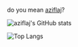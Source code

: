 do you mean [aziflaj](https://github.com/aziflaj)?

![aziflaj's GitHub stats](https://github-readme-stats.vercel.app/api?username=aziflaj&count_private=true&show_icons=true&include_all_commits=true)

![Top Langs](https://github-readme-stats.vercel.app/api/top-langs/?username=aziflaj&layout=compact)
